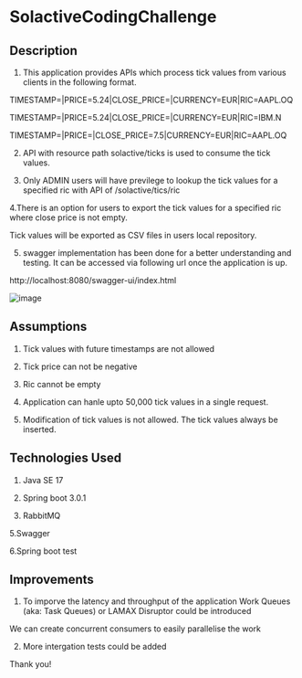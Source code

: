 # SolactiveCodingChallenge

Description
-------------

1. This application provides APIs which process tick values from various clients in the following format.

TIMESTAMP=<linux timestamp>|PRICE=5.24|CLOSE_PRICE=|CURRENCY=EUR|RIC=AAPL.OQ

TIMESTAMP=<linux timestamp>|PRICE=5.24|CLOSE_PRICE=|CURRENCY=EUR|RIC=IBM.N

TIMESTAMP=<linux timestamp>|PRICE=|CLOSE_PRICE=7.5|CURRENCY=EUR|RIC=AAPL.OQ

2. API with resource path solactive/ticks is used to consume the tick values.

3. Only ADMIN users will have previlege to lookup the tick values for a specified ric with API of /solactive/tics/ric

4.There is an option for users to export the tick values for a specified ric where close price is not empty.

Tick values will be exported as CSV files in users local repository.

5. swagger implementation has been done for a better understanding and testing. It can be accessed via following url once the application is up.

http://localhost:8080/swagger-ui/index.html

![image](https://user-images.githubusercontent.com/108806756/211883408-a9a8801c-b7d3-4963-9dd6-c56a098cc7bc.png)


Assumptions
--------------

1. Tick values with future timestamps are not allowed

2. Tick price can not be negative

3. Ric cannot be empty

4. Application can hanle upto 50,000 tick values in a single request.

5. Modification of tick values is not allowed. The tick values always be inserted.

Technologies Used
-----------------

1. Java SE 17

2. Spring boot 3.0.1

4. RabbitMQ

5.Swagger

6.Spring boot test

Improvements
------------
1. To imporve the latency and throughput of the application Work Queues (aka: Task Queues) or LAMAX Disruptor could be introduced
 
 We can create concurrent consumers to easily parallelise the work
 
 2. More intergation tests could be added
 
 
 Thank you!
